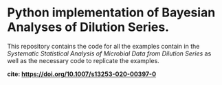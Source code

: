 # Python implementation of Bayesian Analyses of Dilution Series.

This repository contains the code for all the examples contain in the *Systematic Statistical Analysis of Microbial Data from Dilution Series* as well as the necessary code to replicate the examples.






**cite: https://doi.org/10.1007/s13253-020-00397-0**


